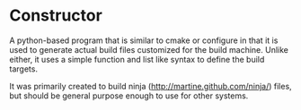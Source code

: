 Constructor
===========

A python-based program that is similar to cmake or configure
in that it is used to generate actual build files customized
for the build machine. Unlike either, it uses a simple
function and list like syntax to define the build targets.

It was primarily created to build ninja (http://martine.github.com/ninja/)
files, but should be general purpose enough to use for
other systems.

